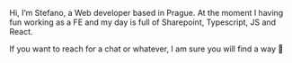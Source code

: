 Hi, I’m Stefano, a Web developer based in Prague. At the moment I having fun working as a FE and my day is full of Sharepoint, Typescript, JS and React.

If you want to reach for a chat or whatever, I am sure you will find a way 👀


<!---
SteTheDiver/SteTheDiver is a ✨ special ✨ repository because its `README.md` (this file) appears on your GitHub profile.
You can click the Preview link to take a look at your changes.
--->
